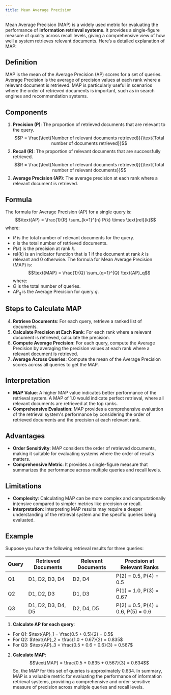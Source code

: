 ```yaml
---
title: Mean Average Precision
---
```


Mean Average Precision (MAP) is a widely used metric for evaluating the performance of **information retrieval systems**. It provides a single-figure measure of quality across recall levels, giving a comprehensive view of how well a system retrieves relevant documents. Here’s a detailed explanation of MAP:

## Definition

MAP is the mean of the Average Precision (AP) scores for a set of queries. Average Precision is the average of precision values at each rank where a relevant document is retrieved. MAP is particularly useful in scenarios where the order of retrieved documents is important, such as in search engines and recommendation systems.

## Components

1. **Precision (P)**: The proportion of retrieved documents that are relevant to the query. $$P = \frac{\text{Number of relevant documents retrieved}}{\text{Total number of documents retrieved}}$$
2. **Recall (R)**: The proportion of relevant documents that are successfully retrieved. $$R = \frac{\text{Number of relevant documents retrieved}}{\text{Total number of relevant documents}}$$
3. **Average Precision (AP)**: The average precision at each rank where a relevant document is retrieved.

## Formula

The formula for Average Precision (AP) for a single query is: $$\text{AP} = \frac{1}{R} \sum_{k=1}^{n} P(k) \times \text{rel}(k)$$ where:

- $R$ is the total number of relevant documents for the query.
- $n$ is the total number of retrieved documents.
- $P(k)$ is the precision at rank $k$.
- $\text{rel}(k)$ is an indicator function that is 1 if the document at rank $k$ is relevant and 0 otherwise. The formula for Mean Average Precision (MAP) is: $$\text{MAP} = \frac{1}{Q} \sum_{q=1}^{Q} \text{AP}_q$$ where:
- $Q$ is the total number of queries.
- $\text{AP}_q$ is the Average Precision for query $q$.

## Steps to Calculate MAP

4. **Retrieve Documents**: For each query, retrieve a ranked list of documents.
5. **Calculate Precision at Each Rank**: For each rank where a relevant document is retrieved, calculate the precision.
6. **Compute Average Precision**: For each query, compute the Average Precision by averaging the precision values at each rank where a relevant document is retrieved.
7. **Average Across Queries**: Compute the mean of the Average Precision scores across all queries to get the MAP.

## Interpretation

- **MAP Value**: A higher MAP value indicates better performance of the retrieval system. A MAP of 1.0 would indicate perfect retrieval, where all relevant documents are retrieved at the top ranks.
- **Comprehensive Evaluation**: MAP provides a comprehensive evaluation of the retrieval system's performance by considering the order of retrieved documents and the precision at each relevant rank.

## Advantages

- **Order Sensitivity**: MAP considers the order of retrieved documents, making it suitable for evaluating systems where the order of results matters.
- **Comprehensive Metric**: It provides a single-figure measure that summarizes the performance across multiple queries and recall levels.

## Limitations

- **Complexity**: Calculating MAP can be more complex and computationally intensive compared to simpler metrics like precision or recall.
- **Interpretation**: Interpreting MAP results may require a deeper understanding of the retrieval system and the specific queries being evaluated.

## Example

Suppose you have the following retrieval results for three queries:

| Query | Retrieved Documents | Relevant Documents | Precision at Relevant Ranks |
|-------|---------------------|-------------------|--------------------------------|
| Q1    | D1, D2, D3, D4      | D2, D4            | P(2) = 0.5, P(4) = 0.5         |
| Q2    | D1, D2, D3          | D1, D3            | P(1) = 1.0, P(3) = 0.67       |
| Q3    | D1, D2, D3, D4, D5  | D2, D4, D5        | P(2) = 0.5, P(4) = 0.6, P(5) = 0.6|

1. **Calculate AP for each query**:
- For Q1: $\text{AP}_1 = \frac{0.5 + 0.5}{2} = 0.5$
- For Q2: $\text{AP}_2 = \frac{1.0 + 0.67}{2} = 0.835$
- For Q3: $\text{AP}_3 = \frac{0.5 + 0.6 + 0.6}{3} = 0.567$
2. **Calculate MAP**: $$\text{MAP} = \frac{0.5 + 0.835 + 0.567}{3} = 0.634$$
	So, the MAP for this set of queries is approximately 0.634. In summary, MAP is a valuable metric for evaluating the performance of information retrieval systems, providing a comprehensive and order-sensitive measure of precision across multiple queries and recall levels.

